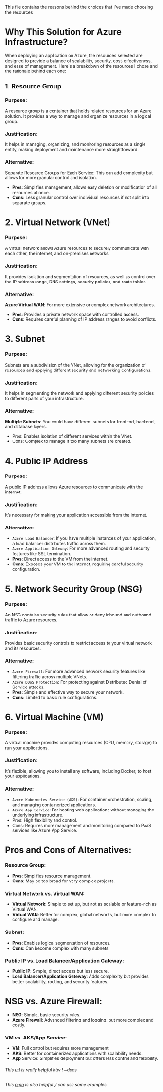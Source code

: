 This file contains the reasons behind the choices that I've made choosing the resources
# Why This Solution for Azure Infrastructure?
When deploying an application on Azure, the resources selected are designed to provide a balance of scalability, security, cost-effectiveness, and ease of management. Here's a breakdown of the resources I chose and the rationale behind each one:

## 1. Resource Group
   ### Purpose:
   A resource group is a container that holds related resources for an Azure solution. It provides a way to manage and organize resources in a logical group.
   ### Justification: 
   It helps in managing, organizing, and monitoring resources as a single entity, making deployment and maintenance more straightforward.
   ### Alternative:
Separate Resource Groups for Each Service: This can add complexity but allows for more granular control and isolation.
- **Pros**: Simplifies management, allows easy deletion or modification of all resources at once.
- **Cons**: Less granular control over individual resources if not split into separate groups.

# 2. Virtual Network (VNet)
   ### Purpose:
   A virtual network allows Azure resources to securely communicate with each other, the internet, and on-premises networks.
   ### Justification:
   It provides isolation and segmentation of resources, as well as control over the IP address range, DNS settings, security policies, and route tables.
   ### Alternative:

**Azure Virtual WAN**: For more extensive or complex network architectures.
- **Pros**: Provides a private network space with controlled access.
- **Cons**: Requires careful planning of IP address ranges to avoid conflicts.

# 3. Subnet
   ### Purpose:
Subnets are a subdivision of the VNet, allowing for the organization of resources and applying different security and networking configurations.
###   Justification:
It helps in segmenting the network and applying different security policies to different parts of your infrastructure.
   ### Alternative:

**Multiple Subnets**: You could have different subnets for frontend, backend, and database layers.
- Pros: Enables isolation of different services within the VNet.
- Cons: Complex to manage if too many subnets are created.

# 4. Public IP Address
   ### Purpose:
A public IP address allows Azure resources to communicate with the internet.
###   Justification:
It’s necessary for making your application accessible from the internet.
###   Alternative:

- `Azure Load Balancer`: If you have multiple instances of your application, a load balancer distributes traffic across them.
- `Azure Application Gateway`: For more advanced routing and security features like SSL termination.
- **Pros**: Direct access to the VM from the internet.
- **Cons**: Exposes your VM to the internet, requiring careful security configuration.

# 5. Network Security Group (NSG)
  ###  Purpose:
An NSG contains security rules that allow or deny inbound and outbound traffic to Azure resources.
  ### Justification:
Provides basic security controls to restrict access to your virtual network and its resources.
###   Alternative:

- `Azure Firewall`: For more advanced network security features like filtering traffic across multiple VNets.
- `Azure DDoS Protection`: For protecting against Distributed Denial of Service attacks.
- **Pros**: Simple and effective way to secure your network.
- **Cons**: Limited to basic rule configurations.

# 6. Virtual Machine (VM)
   ### Purpose: 
   A virtual machine provides computing resources (CPU, memory, storage) to run your applications.
   ### Justification:
   It’s flexible, allowing you to install any software, including Docker, to host your applications.
   ### Alternative:

- `Azure Kubernetes Service (AKS)`: For container orchestration, scaling, and managing containerized applications.
- `Azure App Service`: For hosting web applications without managing the underlying infrastructure.
- Pros: High flexibility and control.
- Cons: Requires more management and monitoring compared to PaaS services like Azure App Service.

# Pros and Cons of Alternatives:
### Resource Group:

- **Pros**: Simplifies resource management.
- **Cons**: May be too broad for very complex projects.
### Virtual Network vs. Virtual WAN:

- **Virtual Network**: Simple to set up, but not as scalable or feature-rich as Virtual WAN.
- **Virtual WAN**: Better for complex, global networks, but more complex to configure and manage.
### Subnet:

- **Pros**: Enables logical segmentation of resources.
- **Cons**: Can become complex with many subnets.
 ### Public IP vs. Load Balancer/Application Gateway:

- **Public IP**: Simple, direct access but less secure.
- **Load Balancer/Application Gateway**: Adds complexity but provides better scalability, routing, and security features.
# NSG vs. Azure Firewall:

- **NSG**: Simple, basic security rules.
- **Azure Firewall**: Advanced filtering and logging, but more complex and costly.
### VM vs. AKS/App Service:

- **VM**: Full control but requires more management.
- **AKS**: Better for containerized applications with scalability needs.
- **App** Service: Simplifies deployment but offers less control and flexibility.
  
###### _This [url](https://registry.terraform.io/providers/hashicorp/azurerm/latest/docs) is really helpful btw ! ~docs_
###### _This [repo](https://github.com/hashicorp/terraform-provider-azurerm) is also helpful ,I can use some examples_
